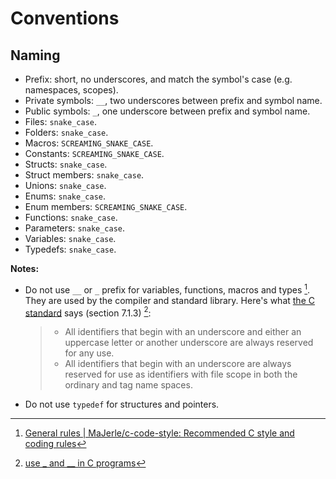 # Conventions

## Naming

- Prefix: short, no underscores, and match the symbol's case (e.g. namespaces,
  scopes).
- Private symbols: `__`, two underscores between prefix and symbol name.
- Public symbols: `_`, one underscore between prefix and symbol name.
- Files: `snake_case`.
- Folders: `snake_case`.
- Macros: `SCREAMING_SNAKE_CASE`.
- Constants: `SCREAMING_SNAKE_CASE`.
- Structs: `snake_case`.
- Struct members: `snake_case`.
- Unions: `snake_case`.
- Enums: `snake_case`.
- Enum members: `SCREAMING_SNAKE_CASE`.
- Functions: `snake_case`.
- Parameters: `snake_case`.
- Variables: `snake_case`.
- Typedefs: `snake_case`.

**Notes:**

- Do not use `__` or `_` prefix for variables, functions, macros and types [^1].
  They are used by the compiler and standard library. Here's what [the C
  standard](http://www.open-std.org/jtc1/sc22/wg14/www/docs/n1570.pdf) says
  (section 7.1.3) [^2]:

  > - All identifiers that begin with an underscore and either an uppercase
  >   letter or another underscore are always reserved for any use.
  > - All identifiers that begin with an underscore are always reserved for use
  >   as identifiers with file scope in both the ordinary and tag name spaces.

- Do not use `typedef` for structures and pointers.

[^1]: [General rules | MaJerle/c-code-style: Recommended C style and coding
rules](https://github.com/MaJerle/c-code-style?tab=readme-ov-file#general-rules)
[^2]: [use _ and __ in C programs](https://stackoverflow.com/a/25090719)
